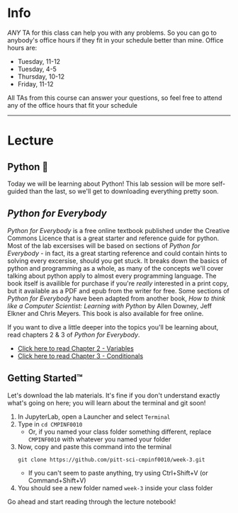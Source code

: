# Info

*ANY* TA for this class can help you with any problems.  So you can go to anybody's office hours if they fit in your schedule better than mine.  Office hours are:

* Tuesday, 11-12
* Tuesday, 4-5
* Thursday, 10-12
* Friday, 11-12

All TAs from this course can answer your questions, so feel free to attend any of the office hours that fit your schedule

---

# Lecture
## Python :snake:

Today we will be learning about Python! This lab session will be more self-guided than the last, so we'll get to downloading everything pretty soon.

## *Python for Everybody*

*Python for Everybody* is a free online textbook published under the Creative Commons Licence that is a great starter and reference guide for python.  Most of the lab excersises will be based on sections of *Python for Everybody* - in fact, its a great starting reference and could contain hints to solving every excersise, should you get stuck.  It breaks down the basics of python and programming as a whole, as many of the concepts we'll cover talking about python apply to almost every programming language.  The book itself is availible for purchase if you're *really* interested in a print copy, but it available as a PDF and epub from the writer for free.  Some sections of *Python for Everybody* have been adapted from another book, *How to think like a Computer Scientist: Learning with Python* by Allen Downey, Jeff Elkner and Chris Meyers.  This book is also available for free online.

If you want to dive a little deeper into the topics you'll be learning about, read chapters 2 & 3 of *Python for Everybody*.
* [Click here to read Chapter 2 - Variables](https://www.py4e.com/html3/02-variables)
* [Click here to read Chapter 3 - Conditionals](https://www.py4e.com/html3/03-conditional)

## Getting Started™

Let's download the lab materials. It's fine if you don't understand exactly what's going on here; you will learn about the terminal and git soon!

1. In JupyterLab, open a Launcher and select `Terminal`
4. Type in `cd CMPINF0010`
    - Or, if you named your class folder something different, replace `CMPINF0010` with whatever you named your folder
5. Now, copy and paste this command into the terminal
    ```
    git clone https://github.com/pitt-sci-cmpinf0010/week-3.git
    ```
    - If you can't seem to paste anything, try using Ctrl+Shift+V (or Command+Shift+V)
6. You should see a new folder named `week-3` inside your class folder

Go ahead and start reading through the lecture notebook!
